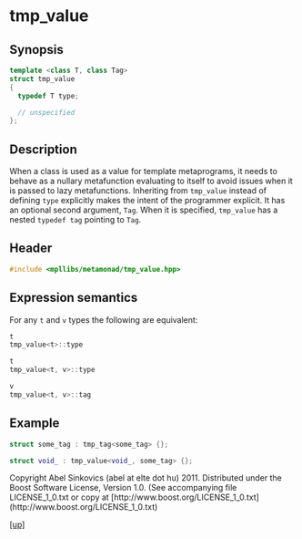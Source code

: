 # tmp_value

## Synopsis

```cpp
template <class T, class Tag>
struct tmp_value
{
  typedef T type;

  // unspecified
};
```

## Description

When a class is used as a value for template metaprograms, it needs to behave as
a nullary metafunction evaluating to itself to avoid issues when it is passed to
lazy metafunctions. Inheriting from `tmp_value` instead of defining `type`
explicitly makes the intent of the programmer explicit.
It has an optional second argument, `Tag`. When it is specified, `tmp_value` has
a nested `typedef tag` pointing to `Tag`.

## Header

```cpp
#include <mpllibs/metamonad/tmp_value.hpp>
```

## Expression semantics

For any `t` and `v` types the following are equivalent:

```cpp
t
tmp_value<t>::type
```

```cpp
t
tmp_value<t, v>::type
```

```cpp
v
tmp_value<t, v>::tag
```

## Example

```cpp
struct some_tag : tmp_tag<some_tag> {};

struct void_ : tmp_value<void_, some_tag> {};
```

<p class="copyright">
Copyright Abel Sinkovics (abel at elte dot hu) 2011.
Distributed under the Boost Software License, Version 1.0.
(See accompanying file LICENSE_1_0.txt or copy at
[http://www.boost.org/LICENSE_1_0.txt](http://www.boost.org/LICENSE_1_0.txt)
</p>

[[up]](reference.html)



